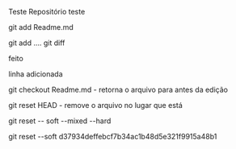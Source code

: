 Teste
Repositório teste

git add Readme.md

git add ....
git diff

feito

linha adicionada

git checkout Readme.md   - retorna o arquivo para antes da edição

git reset HEAD - remove o arquivo no lugar que está

git reset -- soft --mixed --hard

git reset --soft d37934deffebcf7b34ac1b48d5e321f9915a48b1
